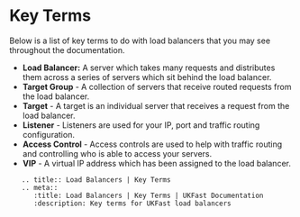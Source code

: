 # Key Terms

Below is a list of key terms to do with load balancers that you may see throughout the documentation.

* **Load Balancer:** A server which takes many requests and distributes them across a series of servers which sit behind the load balancer.
* **Target Group** - A collection of servers that receive routed requests from the load balancer.
* **Target** - A target is an individual server that receives a request from the load balancer.
* **Listener** - Listeners are used for your IP, port and traffic routing configuration.
* **Access Control** - Access controls are used to help with traffic routing and controlling who is able to access your servers.
* **VIP** - A virtual IP address which has been assigned to the load balancer.

```eval_rst
   .. title:: Load Balancers | Key Terms
   .. meta::
      :title: Load Balancers | Key Terms | UKFast Documentation
      :description: Key terms for UKFast load balancers
```